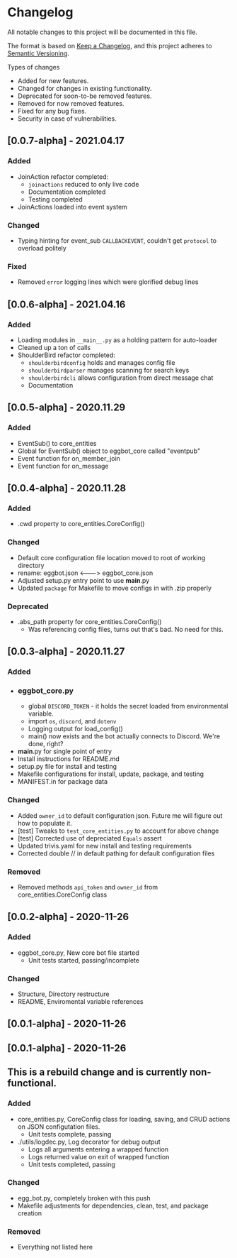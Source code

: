 # Changelog
All notable changes to this project will be documented in this file.

The format is based on [Keep a Changelog](https://keepachangelog.com/en/1.0.0/),
and this project adheres to [Semantic Versioning](https://semver.org/spec/v2.0.0.html).

Types of changes

- Added for new features.
- Changed for changes in existing functionality.
- Deprecated for soon-to-be removed features.
- Removed for now removed features.
- Fixed for any bug fixes.
- Security in case of vulnerabilities.

## [0.0.7-alpha] - 2021.04.17

### Added
- JoinAction refactor completed:
  - `joinactions` reduced to only live code
  - Documentation completed
  - Testing completed
- JoinActions loaded into event system

### Changed
- Typing hinting for event_sub `CALLBACKEVENT`, couldn't get `protocol` to overload politely

### Fixed
- Removed `error` logging lines which were glorified debug lines

## [0.0.6-alpha] - 2021.04.16

### Added
- Loading modules in `__main__.py` as a holding pattern for auto-loader
- Cleaned up a ton of calls
- ShoulderBird refactor completed:
  - `shoulderbirdconfig` holds and manages config file
  - `shoulderbirdparser` manages scanning for search keys
  - `shoulderbirdcli` allows configuration from direct message chat
  - Documentation

## [0.0.5-alpha] - 2020.11.29

### Added
- EventSub() to core_entities
- Global for EventSub() object to eggbot_core called "eventpub"
- Event function for on_member_join
- Event function for on_message

## [0.0.4-alpha] - 2020.11.28

### Added
- .cwd property to core_entities.CoreConfig()

### Changed
- Default core configuration file location moved to root of working directory
- rename: eggbot.json <---> eggbot_core.json
- Adjusted setup.py entry point to use __main__.py
- Updated `package` for Makefile to move configs in with .zip properly

### Deprecated
- .abs_path property for core_entities.CoreConfig()
  - Was referencing config files, turns out that's bad. No need for this.

## [0.0.3-alpha] - 2020.11.27

### Added
- ### eggbot_core.py
  - global `DISCORD_TOKEN` - it holds the secret loaded from environmental variable.
  - import `os`, `discord`, and `dotenv`
  - Logging output for load_config()
  - main() now exists and the bot actually connects to Discord. We're done, right?
- __main__.py for single point of entry
- Install instructions for README.md
- setup.py file for install and testing
- Makefile configurations for install, update, package, and testing
- MANIFEST.in for package data

### Changed
- Added `owner_id` to default configuration json. Future me will figure out how to populate it.
- [test] Tweaks to `test_core_entities.py` to account for above change
- [test] Corrected use of depreciated `Equals` assert
- Updated trivis.yaml for new install and testing requirements
- Corrected double // in default pathing for default configuration files

### Removed
- Removed methods `api_token` and `owner_id` from core_entities.CoreConfig class


## [0.0.2-alpha] - 2020-11-26

### Added

- eggbot_core.py, New core bot file started
  - Unit tests started, passing/incomplete

### Changed

- Structure, Directory restructure
- README, Enviromental variable references

## [0.0.1-alpha] - 2020-11-26

## [0.0.1-alpha] - 2020-11-26

## This is a rebuild change and is currently non-functional.

### Added

- core_entities.py, CoreConfig class for loading, saving, and CRUD actions on JSON configutation files.
  - Unit tests complete, passing
- ./utils/logdec.py, Log decorator for debug output
  - Logs all arguments entering a wrapped function
  - Logs returned value on exit of wrapped function
  - Unit tests completed, passing

### Changed

- egg_bot.py, completely broken with this push
- Makefile adjustments for dependencies, clean, test, and package creation

### Removed

- Everything not listed here
